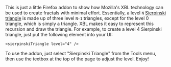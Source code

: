 This is just a little Firefox addon to show how Mozilla's XBL technology can be
used to create fractals with minimal effort. Essentially, a level `N` 
[Sierpinski triangle](http://en.wikipedia.org/wiki/Sierpinski_triangle) is made
up of three level `N-1` triangles, except for the level 0 triangle, which is 
simply a triangle. XBL makes it easy to represent this recursion and draw the 
triangle. For example, to create a level 4 Sierpinski triangle, just put the 
following element into your UI:

    <sierpinskiTriangle level="4" />

To use the addon, just select "Sierpinski Triangle" from the Tools menu, then
use the textbox at the top of the page to adjust the level. Enjoy!
